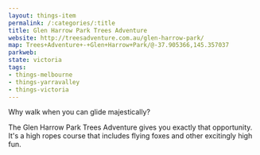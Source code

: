 ```yaml
---
layout: things-item
permalink: /:categories/:title
title: Glen Harrow Park Trees Adventure
website: http://treesadventure.com.au/glen-harrow-park/
map: Trees+Adventure+-+Glen+Harrow+Park/@-37.905366,145.357037
parkweb: 
state: victoria
tags:
- things-melbourne
- things-yarravalley
- things-victoria
---
```

Why walk when you can glide majestically? 

The Glen Harrow Park Trees Adventure gives you exactly that opportunity. It's a high ropes course that includes flying foxes and other excitingly high fun.